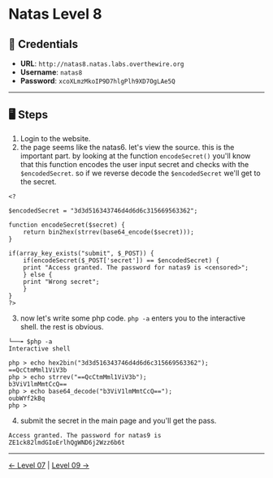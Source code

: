 # Natas Level 8

## 🧪 Credentials

- **URL**: `http://natas8.natas.labs.overthewire.org`
- **Username**: `natas8`
- **Password**: `xcoXLmzMkoIP9D7hlgPlh9XD7OgLAe5Q`

---

## 🖥️ Steps

1. Login to the website.
2. the page seems like the natas6. let's view the source. this is the important part. by looking at the function `encodeSecret()` you'll know that this function encodes the user input secret and checks with the `$encodedSecret`. so if we reverse decode the `$encodedSecret` we'll get to the secret.
```
<?

$encodedSecret = "3d3d516343746d4d6d6c315669563362";

function encodeSecret($secret) {
    return bin2hex(strrev(base64_encode($secret)));
}

if(array_key_exists("submit", $_POST)) {
    if(encodeSecret($_POST['secret']) == $encodedSecret) {
    print "Access granted. The password for natas9 is <censored>";
    } else {
    print "Wrong secret";
    }
}
?>
```
3. now let's write some php code. `php -a` enters you to the interactive shell. the rest is obvious.
```
└──╼ $php -a
Interactive shell

php > echo hex2bin("3d3d516343746d4d6d6c315669563362");
==QcCtmMml1ViV3b
php > echo strrev("==QcCtmMml1ViV3b");
b3ViV1lmMmtCcQ==
php > echo base64_decode("b3ViV1lmMmtCcQ==");
oubWYf2kBq
php > 
```
4. submit the secret in the main page and you'll get the pass.
```
Access granted. The password for natas9 is ZE1ck82lmdGIoErlhQgWND6j2Wzz6b6t
```
---
[← Level 07](./level07.md) | [Level 09 →](./level09.md)
